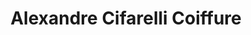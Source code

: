 ---
title: "Alexandre Cifarelli Coiffure"
url: /saint-martin-dheres/alexandre-cifarelli-coiffure/
shop: coiffeur
---
